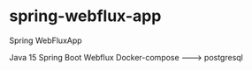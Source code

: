# spring-webflux-app

Spring WebFluxApp  


Java 15
Spring Boot Webflux 
Docker-compose ---> postgresql

